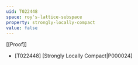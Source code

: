 ```yaml
---
uid: T022448
space: roy's-lattice-subspace
property: strongly-locally-compact
value: false
---
```

[[Proof]]

* [T022448] [Strongly Locally Compact|P000024]

